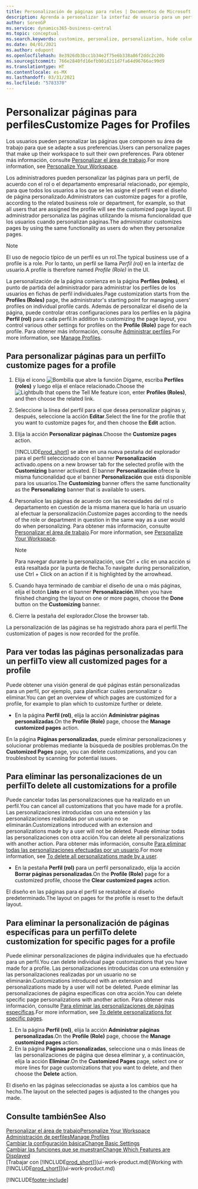 ```yaml
---
title: Personalización de páginas para roles | Documentos de Microsoft
description: Aprenda a personalizar la interfaz de usuario para un perfil (rol) para que todos los usuarios asignados a ese rol vean un espacio de trabajo personalizado.
author: SorenGP
ms.service: dynamics365-business-central
ms.topic: conceptual
ms.search.keywords: customize, personalize, personalization, hide columns, remove fields, move fields
ms.date: 04/01/2021
ms.author: edupont
ms.openlocfilehash: 8e3926db3bcc1b34e2f75e6b338a86f2ddc2c20b
ms.sourcegitcommit: 766e2840fd16efb901d211d7fa64d96766ac99d9
ms.translationtype: HT
ms.contentlocale: es-MX
ms.lasthandoff: 03/31/2021
ms.locfileid: "5783370"
---
```

# <a name="customize-pages-for-profiles"></a><span data-ttu-id="da4ec-103">Personalizar páginas para perfiles</span><span class="sxs-lookup"><span data-stu-id="da4ec-103">Customize Pages for Profiles</span></span>
<span data-ttu-id="da4ec-104">Los usuarios pueden personalizar las páginas que componen su área de trabajo para que se adapte a sus preferencias.</span><span class="sxs-lookup"><span data-stu-id="da4ec-104">Users can personalize pages that make up their workspace to suit their own preferences.</span></span> <span data-ttu-id="da4ec-105">Para obtener más información, consulte [Personalizar el área de trabajo](ui-personalization-user.md).</span><span class="sxs-lookup"><span data-stu-id="da4ec-105">For more information, see [Personalize Your Workspace](ui-personalization-user.md).</span></span>

<span data-ttu-id="da4ec-106">Los administradores pueden personalizar las páginas para un perfil, de acuerdo con el rol o el departamento empresarial relacionado, por ejemplo, para que todos los usuarios a los que se les asigne el perfil vean el diseño de página personalizado.</span><span class="sxs-lookup"><span data-stu-id="da4ec-106">Administrators can customize pages for a profile, according to the related business role or department, for example, so that all users that are assigned the profile will see the customized page layout.</span></span> <span data-ttu-id="da4ec-107">El administrador personaliza las páginas utilizando la misma funcionalidad que los usuarios cuando personalizan páginas.</span><span class="sxs-lookup"><span data-stu-id="da4ec-107">The administrator customizes pages by using the same functionality as users do when they personalize pages.</span></span>

> [!NOTE]
> <span data-ttu-id="da4ec-108">El uso de negocio típico de un perfil es un rol.</span><span class="sxs-lookup"><span data-stu-id="da4ec-108">The typical business use of a profile is a role.</span></span> <span data-ttu-id="da4ec-109">Por lo tanto, un perfil se llama *Perfil (rol)* en la interfaz de usuario.</span><span class="sxs-lookup"><span data-stu-id="da4ec-109">A profile is therefore named *Profile (Role)* in the UI.</span></span>

<span data-ttu-id="da4ec-110">La personalización de la página comienza en la página **Perfiles (roles)**, el punto de partida del administrador para administrar los perfiles de los usuarios en fichas de perfil individuales.</span><span class="sxs-lookup"><span data-stu-id="da4ec-110">Page customization starts from the **Profiles (Roles)** page, the administrator's starting point for managing users' profiles on individual profile cards.</span></span> <span data-ttu-id="da4ec-111">Además de personalizar el diseño de la página, puede controlar otras configuraciones para los perfiles en la página **Perfil (rol)** para cada perfil.</span><span class="sxs-lookup"><span data-stu-id="da4ec-111">In addition to customizing the page layout, you control various other settings for profiles on the **Profile (Role)** page for each profile.</span></span> <span data-ttu-id="da4ec-112">Para obtener más información, consulte [Administrar perfiles](admin-users-profiles-roles.md).</span><span class="sxs-lookup"><span data-stu-id="da4ec-112">For more information, see [Manage Profiles](admin-users-profiles-roles.md).</span></span>

## <a name="to-customize-pages-for-a-profile"></a><span data-ttu-id="da4ec-113">Para personalizar páginas para un perfil</span><span class="sxs-lookup"><span data-stu-id="da4ec-113">To customize pages for a profile</span></span>
1. <span data-ttu-id="da4ec-114">Elija el icono ![Bombilla que abre la función Dígame](media/ui-search/search_small.png "Dígame qué desea hacer"), escriba **Perfiles (roles)** y luego elija el enlace relacionado.</span><span class="sxs-lookup"><span data-stu-id="da4ec-114">Choose the ![Lightbulb that opens the Tell Me feature](media/ui-search/search_small.png "Tell me what you want to do") icon, enter **Profiles (Roles)**, and then choose the related link.</span></span>
2. <span data-ttu-id="da4ec-115">Seleccione la línea del perfil para el que desea personalizar páginas y, después, seleccione la acción **Editar**.</span><span class="sxs-lookup"><span data-stu-id="da4ec-115">Select the line for the profile that you want to customize pages for, and then choose the **Edit** action.</span></span>
3. <span data-ttu-id="da4ec-116">Elija la acción **Personalizar páginas**.</span><span class="sxs-lookup"><span data-stu-id="da4ec-116">Choose the **Customize pages** action.</span></span>

    [!INCLUDE[prod_short](includes/prod_short.md)] <span data-ttu-id="da4ec-117">se abre en una nueva pestaña del explorador para el perfil seleccionado con el banner **Personalización** activado.</span><span class="sxs-lookup"><span data-stu-id="da4ec-117">opens on a new browser tab for the selected profile with the **Customizing** banner activated.</span></span> <span data-ttu-id="da4ec-118">El banner **Personalización** ofrece la misma funcionalidad que el banner **Personalización** que está disponible para los usuarios.</span><span class="sxs-lookup"><span data-stu-id="da4ec-118">The **Customizing** banner offers the same functionality as the **Personalizing** banner that is available to users.</span></span>

4. <span data-ttu-id="da4ec-119">Personalice las páginas de acuerdo con las necesidades del rol o departamento en cuestión de la misma manera que lo haría un usuario al efectuar la personalización.</span><span class="sxs-lookup"><span data-stu-id="da4ec-119">Customize pages according to the needs of the role or department in question in the same way as a user would do when personalizing.</span></span> <span data-ttu-id="da4ec-120">Para obtener más información, consulte [Personalizar el área de trabajo](ui-personalization-user.md).</span><span class="sxs-lookup"><span data-stu-id="da4ec-120">For more information, see [Personalize Your Workspace](ui-personalization-user.md).</span></span>

    > [!NOTE]
    > <span data-ttu-id="da4ec-121">Para navegar durante la personalización, use Ctrl + clic en una acción si está resaltada por la punta de flecha.</span><span class="sxs-lookup"><span data-stu-id="da4ec-121">To navigate during personalization, use Ctrl + Click on an action if it is highlighted by the arrowhead.</span></span>

5. <span data-ttu-id="da4ec-122">Cuando haya terminado de cambiar el diseño de una o más páginas, elija el botón **Listo** en el banner **Personalización**.</span><span class="sxs-lookup"><span data-stu-id="da4ec-122">When you have finished changing the layout on one or more pages, choose the **Done** button on the **Customizing** banner.</span></span>
6. <span data-ttu-id="da4ec-123">Cierre la pestaña del explorador.</span><span class="sxs-lookup"><span data-stu-id="da4ec-123">Close the browser tab.</span></span>

<span data-ttu-id="da4ec-124">La personalización de las páginas se ha registrado ahora para el perfil.</span><span class="sxs-lookup"><span data-stu-id="da4ec-124">The customization of pages is now recorded for the profile.</span></span>

## <a name="to-view-all-customized-pages-for-a-profile"></a><span data-ttu-id="da4ec-125">Para ver todas las páginas personalizadas para un perfil</span><span class="sxs-lookup"><span data-stu-id="da4ec-125">To view all customized pages for a profile</span></span>

<span data-ttu-id="da4ec-126">Puede obtener una visión general de qué páginas están personalizadas para un perfil, por ejemplo, para planificar cuáles personalizar o eliminar.</span><span class="sxs-lookup"><span data-stu-id="da4ec-126">You can get an overview of which pages are customized for a profile, for example to plan which to customize further or delete.</span></span>

- <span data-ttu-id="da4ec-127">En la página **Perfil (rol)**, elija la acción **Administrar páginas personalizadas**.</span><span class="sxs-lookup"><span data-stu-id="da4ec-127">On the **Profile (Role)** page, choose the **Manage customized pages** action.</span></span>

<span data-ttu-id="da4ec-128">En la página **Páginas personalizadas**, puede eliminar personalizaciones y solucionar problemas mediante la búsqueda de posibles problemas.</span><span class="sxs-lookup"><span data-stu-id="da4ec-128">On the **Customized Pages** page, you can delete customizations, and you can troubleshoot by scanning for potential issues.</span></span>  

## <a name="to-delete-all-customizations-for-a-profile"></a><span data-ttu-id="da4ec-129">Para eliminar las personalizaciones de un perfil</span><span class="sxs-lookup"><span data-stu-id="da4ec-129">To delete all customizations for a profile</span></span>
<span data-ttu-id="da4ec-130">Puede cancelar todas las personalizaciones que ha realizado en un perfil.</span><span class="sxs-lookup"><span data-stu-id="da4ec-130">You can cancel all customizations that you have made for a profile.</span></span> <span data-ttu-id="da4ec-131">Las personalizaciones introducidas con una extensión y las personalizaciones realizadas por un usuario no se eliminarán.</span><span class="sxs-lookup"><span data-stu-id="da4ec-131">Customizations introduced with an extension and personalizations made by a user will not be deleted.</span></span> <span data-ttu-id="da4ec-132">Puede eliminar todas las personalizaciones con otra acción.</span><span class="sxs-lookup"><span data-stu-id="da4ec-132">You can delete all personalizations with another action.</span></span> <span data-ttu-id="da4ec-133">Para obtener más información, consulte [Para eliminar todas las personalizaciones efectuadas por un usuario](admin-users-profiles-roles.md#to-delete-all-personalizations-made-by-a-user).</span><span class="sxs-lookup"><span data-stu-id="da4ec-133">For more information, see [To delete all personalizations made by a user](admin-users-profiles-roles.md#to-delete-all-personalizations-made-by-a-user).</span></span>

- <span data-ttu-id="da4ec-134">En la pestaña **Perfil (rol)** para un perfil personalizado, elija la acción **Borrar páginas personalizadas**.</span><span class="sxs-lookup"><span data-stu-id="da4ec-134">On the **Profile (Role)** page for a customized profile, choose the **Clear customized pages** action.</span></span>

<span data-ttu-id="da4ec-135">El diseño en las páginas para el perfil se restablece al diseño predeterminado.</span><span class="sxs-lookup"><span data-stu-id="da4ec-135">The layout on pages for the profile is reset to the default layout.</span></span>  

## <a name="to-delete-customization-for-specific-pages-for-a-profile"></a><span data-ttu-id="da4ec-136">Para eliminar la personalización de páginas específicas para un perfil</span><span class="sxs-lookup"><span data-stu-id="da4ec-136">To delete customization for specific pages for a profile</span></span>
<span data-ttu-id="da4ec-137">Puede eliminar personalizaciones de página individuales que ha efectuado para un perfil.</span><span class="sxs-lookup"><span data-stu-id="da4ec-137">You can delete individual page customizations that you have made for a profile.</span></span> <span data-ttu-id="da4ec-138">Las personalizaciones introducidas con una extensión y las personalizaciones realizadas por un usuario no se eliminarán.</span><span class="sxs-lookup"><span data-stu-id="da4ec-138">Customizations introduced with an extension and personalizations made by a user will not be deleted.</span></span> <span data-ttu-id="da4ec-139">Puede eliminar las personalizaciones de página específicas con otra acción.</span><span class="sxs-lookup"><span data-stu-id="da4ec-139">You can delete specific page personalizations with another action.</span></span> <span data-ttu-id="da4ec-140">Para obtener más información, consulte [Para eliminar las personalizaciones de páginas específicas](admin-users-profiles-roles.md#to-delete-personalizations-for-specific-pages).</span><span class="sxs-lookup"><span data-stu-id="da4ec-140">For more information, see [To delete personalizations for specific pages](admin-users-profiles-roles.md#to-delete-personalizations-for-specific-pages).</span></span>

1. <span data-ttu-id="da4ec-141">En la página **Perfil (rol)**, elija la acción **Administrar páginas personalizadas**.</span><span class="sxs-lookup"><span data-stu-id="da4ec-141">On the **Profile (Role)** page, choose the **Manage customized pages** action.</span></span>
2. <span data-ttu-id="da4ec-142">En la página **Páginas personalizadas**, seleccione una o más líneas de las personalizaciones de página que desea eliminar y, a continuación, elija la acción **Eliminar**.</span><span class="sxs-lookup"><span data-stu-id="da4ec-142">On the **Customized Pages** page, select one or more lines for page customizations that you want to delete, and then choose the **Delete** action.</span></span>

<span data-ttu-id="da4ec-143">El diseño en las páginas seleccionadas se ajusta a los cambios que ha hecho.</span><span class="sxs-lookup"><span data-stu-id="da4ec-143">The layout on the selected pages is adjusted to the changes you made.</span></span>

## <a name="see-also"></a><span data-ttu-id="da4ec-144">Consulte también</span><span class="sxs-lookup"><span data-stu-id="da4ec-144">See Also</span></span>

[<span data-ttu-id="da4ec-145">Personalizar el área de trabajo</span><span class="sxs-lookup"><span data-stu-id="da4ec-145">Personalize Your Workspace</span></span>](ui-personalization-user.md)  
[<span data-ttu-id="da4ec-146">Administración de perfiles</span><span class="sxs-lookup"><span data-stu-id="da4ec-146">Manage Profiles</span></span>](admin-users-profiles-roles.md)  
[<span data-ttu-id="da4ec-147">Cambiar la configuración básica</span><span class="sxs-lookup"><span data-stu-id="da4ec-147">Change Basic Settings</span></span>](ui-change-basic-settings.md)  
[<span data-ttu-id="da4ec-148">Cambiar las funciones que se muestran</span><span class="sxs-lookup"><span data-stu-id="da4ec-148">Change Which Features are Displayed</span></span>](ui-experiences.md)  
<span data-ttu-id="da4ec-149">[Trabajar con [!INCLUDE[prod_short](includes/prod_short.md)]](ui-work-product.md)</span><span class="sxs-lookup"><span data-stu-id="da4ec-149">[Working with [!INCLUDE[prod_short](includes/prod_short.md)]](ui-work-product.md)</span></span>  


[!INCLUDE[footer-include](includes/footer-banner.md)]